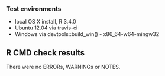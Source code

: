 ### Test environments
* local OS X install, R 3.4.0
* Ubuntu 12.04 via travis-ci
* Windows via devtools::build_win() - x86_64-w64-mingw32

## R CMD check results
There were no ERRORs, WARNINGs or NOTES. 
